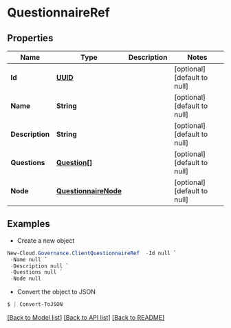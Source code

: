# QuestionnaireRef
## Properties

Name | Type | Description | Notes
------------ | ------------- | ------------- | -------------
**Id** | [**UUID**](UUID.md) |  | [optional] [default to null]
**Name** | **String** |  | [optional] [default to null]
**Description** | **String** |  | [optional] [default to null]
**Questions** | [**Question[]**](Question.md) |  | [optional] [default to null]
**Node** | [**QuestionnaireNode**](QuestionnaireNode.md) |  | [optional] [default to null]

## Examples

- Create a new object
```powershell
New-Cloud.Governance.ClientQuestionnaireRef  -Id null `
 -Name null `
 -Description null `
 -Questions null `
 -Node null
```

- Convert the object to JSON
```powershell
$ | Convert-ToJSON
```


[[Back to Model list]](../README.md#documentation-for-models) [[Back to API list]](../README.md#documentation-for-api-endpoints) [[Back to README]](../README.md)

